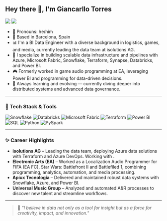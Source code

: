 <h2>Hey there 👋, I'm Giancarllo Torres</h2>

<a href="https://github.com/giancarllotorres"><img src="https://img.shields.io/badge/github-000000.svg?style=for-the-badge&logo=github&logoColor=white"></a>
<a href="https://www.linkedin.com/in/giancarllotorres/"><img src="https://img.shields.io/badge/linkedin-0077B5.svg?style=for-the-badge&logo=linkedin&logoColor=white"></a>

<ul>
  <li>💬 Pronouns: he/him</li>
  <li>📍 Based in Barcelona, Spain</li>
  <li>📊 I'm a BI Data Engineer with a diverse background in logistics, games, and media, currently leading the data team at isolutions AG.</li>
  <li>💼 I specialize in building scalable data infrastructure and pipelines with Azure, Microsoft Fabric, Snowflake, Terraform, Synapse, Databricks, and Power BI.</li>
  <li>🎮 Formerly worked in game audio programming at EA, leveraging Power BI and programming for data-driven decisions. </li>
  <li>🌱 Always learning and evolving — currently diving deeper into distributed systems and advanced data governance.</li>
</ul>

---

### 🚀 Tech Stack & Tools

<div align="left"> <img src="https://img.shields.io/badge/Snowflake-29B5E8?style=for-the-badge&logo=snowflake&logoColor=white" alt="Snowflake" /> <img src="https://img.shields.io/badge/Databricks-E41F24?style=for-the-badge&logo=databricks&logoColor=white" alt="Databricks" /> <img src="https://img.shields.io/badge/Microsoft%20Fabric-000000?style=for-the-badge&logo=microsoft&logoColor=white" alt="Microsoft Fabric" /> <img src="https://img.shields.io/badge/Terraform-7B42BC?style=for-the-badge&logo=terraform&logoColor=white" alt="Terraform" /> <img src="https://img.shields.io/badge/Power%20BI-F2C811?style=for-the-badge&logo=powerbi&logoColor=black" alt="Power BI" /> <img src="https://img.shields.io/badge/SQL-003B57?style=for-the-badge&logo=sqlite&logoColor=white" alt="SQL" /> <img src="https://img.shields.io/badge/Python-3776AB?style=for-the-badge&logo=python&logoColor=white" alt="Python" /> <img src="https://img.shields.io/badge/PySpark-E34A27?style=for-the-badge&logo=apachespark&logoColor=white" alt="PySpark" /> </div>

---

### ✨ Career Highlights

- **isolutions AG** – Leading the data team, deploying Azure data solutions with Terraform and Azure DevOps. Working with .
- **Electronic Arts (EA)** – Worked as a Localization Audio Programmer for FIFA (EA FC), Star Wars: Battlefront II and Battlefiled 1, combining programming, analytics, automation, and media processing.
- **Apiux Tecnología** – Delivered and maintained robust data systems with Snowflake, Azure, and Power BI.
- **Universal Music Group** – Analyzed and automated A&R processes to discover new talent and streamline workflows.

---

> 🧠 *"I believe in data not only as a tool for insight but as a force for creativity, impact, and innovation."*

